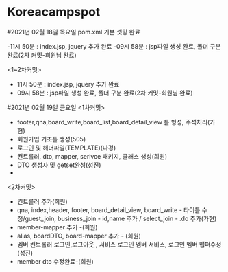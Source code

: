 # Koreacampspot

#2021년 02월 18일 목요일 pom.xml 기본 셋팅 완료

-11시 50분 : index.jsp, jquery 추가 완료
-09시 58분 : jsp파일 생성 완료, 폴더 구분 완료(2차 커밋-희원님 완료)

<1~2차커밋>
- 11시 50분 : index.jsp, jquery 추가 완료
- 09시 58분 : jsp파일 생성 완료, 폴더 구분 완료(2차 커밋-희원님 완료)

#2021년 02월 19일 금요일
<1차커밋>
- footer,qna,board_write,board_list,board_detail_view 틀 형성, 주석처리(가현)
- 회원가입 기초틀 생성(505)
- 로그인 및 헤더파일(TEMPLATE)(나경)
- 컨트롤러, dto, mapper, serivce 패키지, 클래스 생성(희원)
- DTO 생성자 및 getset완성(성진)
- 
<2차커밋>
- 컨트롤러 추가(희원)
- qna, index,header, footer, board_detail_view, board_write - 타이틀 수정/guest_join, business_join - id,name 추가 / select_join   - .do 추가(가현)
- member-mapper 추가 -(희원)
- alias, boardDTO, board-mapper 추가 - (희원)
- 멤버 컨트롤러 로그인,로그아웃 , 서비스 로그인 멤버 서비스, 로그인 멤버 맵퍼수정(성진)
- member dto 수정완료-(희원)

